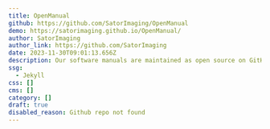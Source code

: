 ```yaml
---
title: OpenManual
github: https://github.com/SatorImaging/OpenManual
demo: https://satorimaging.github.io/OpenManual/
author: SatorImaging
author_link: https://github.com/SatorImaging
date: 2023-11-30T09:01:13.656Z
description: Our software manuals are maintained as open source on GitHub.
ssg:
  - Jekyll
css: []
cms: []
category: []
draft: true
disabled_reason: Github repo not found
---
```

